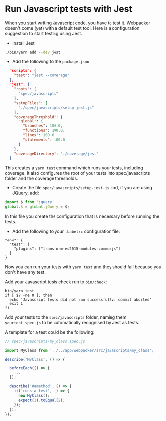 # Run Javascript tests with Jest

When you start writing Javascript code, you have to test it. Webpacker doesn't come (yet) with a default test tool.
Here is a configuration suggestion to start testing using Jest.

* Install Jest
```bash
./bin/yarn add --dev jest
```

* Add the following to the `package.json`

```json
  "scripts": {
    "test": "jest --coverage"
  },
  "jest": {
    "roots": [
      "spec/javascripts"
    ],
    "setupFiles": [
      "./spec/javascripts/setup-jest.js"
    ],
    "coverageThreshold": {
      "global": {
        "branches": 100.0,
        "functions": 100.0,
        "lines": 100.0,
        "statements": 100.0
      }
    },
    "coverageDirectory": "./coverage/jest"
  }
```
This creates a `yarn test` command which runs your tests, including coverage.
It also configures the root of your tests into spec/javascripts folder and the coverage thresholds.

* Create the file `spec/javascripts/setup-jest.js` and, if you are using JQuery, add:

```js
import $ from 'jquery';
global.$ = global.jQuery = $;
```
In this file you create the configuration that is necessary before running the tests.

* Add the following to your `.babelrc` configuration file:

```
"env": {
  "test": {
    "plugins": ["transform-es2015-modules-commonjs"]
  }
}
```

Now you can run your tests with `yarn test` and they should fail because you don't have any test.

Add your Javascript tests check run to `bin/check`:

```
bin/yarn test
if [ $? -ne 0 ]; then
  echo 'Javascript tests did not run successfully, commit aborted'
  exit 1
fi
```

Add your tests to the `spec/javascripts` folder,
naming them `yourtest.spec.js` to be automatically recognised by Jest as tests.

A template for a test could be the following:

```js
// spec/javascripts/my_class.spec.js

import MyClass from '../../app/webpacker/src/javascripts/my_class';

describe('MyClass', () => {

  beforeEach(() => {
    ...
  });

  describe('#amethod', () => {
    it('runs a test', () => {
      new MyClass();
      expect(1).toEqual(2);
    });
  });
});

```
